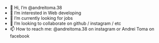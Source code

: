- 👋 Hi, I’m @andreitoma.38
- 👀 I’m interested in Web developing
- 🌱 I’m currently looking for jobs
- 💞️ I’m looking to collaborate on github / instagram / etc
- 📫 How to reach me: @andreitoma.38 on instagram or Andrei Toma on facebook

<!---
andreitoma37/andreitoma37 is a ✨ special ✨ repository because its `README.md` (this file) appears on your GitHub profile.
You can click the Preview link to take a look at your changes.
--->
